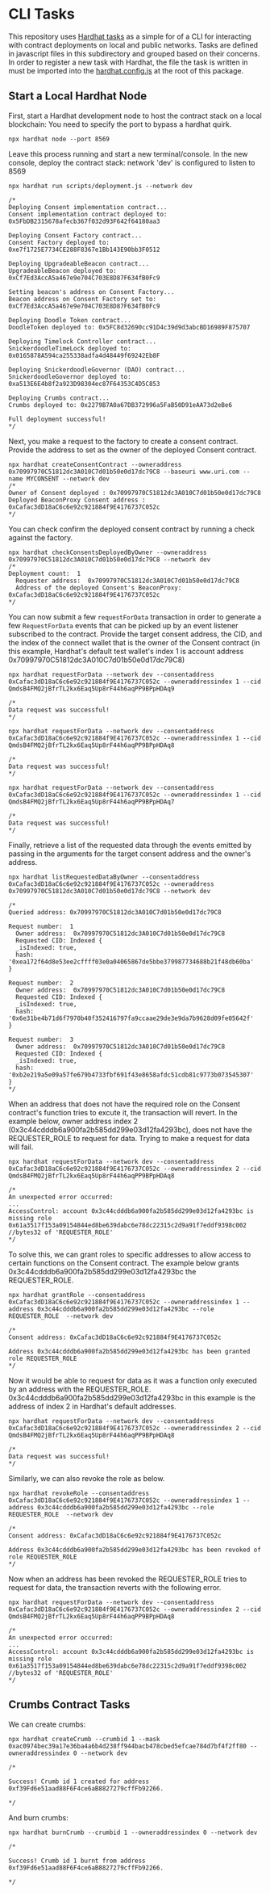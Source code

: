 # CLI Tasks

This repository uses [Hardhat tasks](https://hardhat.org/hardhat-runner/docs/guides/tasks-and-scripts) as a simple for of a CLI for interacting with contract deployments on local and public networks. Tasks are defined in javascript files in this subdirectory and grouped based on their concerns. In order to register a new task with Hardhat, the file the task is written in must be imported into the [hardhat.config.js](/packages/contracts/hardhat.config.js) at the root of this package. 

## Start a Local Hardhat Node

First, start a Hardhat development node to host the contract stack on a local blockchain:
You need to specify the port to bypass a hardhat quirk.

```
npx hardhat node --port 8569
```

Leave this process running and start a new terminal/console. In the new console, deploy the
contract stack:
network 'dev' is configured to listen to 8569

```
npx hardhat run scripts/deployment.js --network dev

/*
Deploying Consent implementation contract...
Consent implementation contract deployed to: 0x5FbDB2315678afecb367f032d93F642f64180aa3

Deploying Consent Factory contract...
Consent Factory deployed to: 0xe7f1725E7734CE288F8367e1Bb143E90bb3F0512

Deploying UpgradeableBeacon contract...
UpgradeableBeacon deployed to: 0xCf7Ed3AccA5a467e9e704C703E8D87F634fB0Fc9

Setting beacon's address on Consent Factory...
Beacon address on Consent Factory set to: 0xCf7Ed3AccA5a467e9e704C703E8D87F634fB0Fc9

Deploying Doodle Token contract...
DoodleToken deployed to: 0x5FC8d32690cc91D4c39d9d3abcBD16989F875707

Deploying Timelock Controller contract...
SnickerdoodleTimeLock deployed to: 0x0165878A594ca255338adfa4d48449f69242Eb8F

Deploying SnickerdoodleGovernor (DAO) contract...
SnickerdoodleGovernor deployed to: 0xa513E6E4b8f2a923D98304ec87F64353C4D5C853

Deploying Crumbs contract...
Crumbs deployed to: 0x2279B7A0a67DB372996a5FaB50D91eAA73d2eBe6

Full deployment successful!
*/
```

Next, you make a request to the factory to create a consent contract. Provide the address to set as the owner of the deployed Consent contract.

```
npx hardhat createConsentContract --owneraddress 0x70997970C51812dc3A010C7d01b50e0d17dc79C8 --baseuri www.uri.com --name MYCONSENT --network dev
/*
Owner of Consent deployed : 0x70997970C51812dc3A010C7d01b50e0d17dc79C8
Deployed BeaconProxy Consent address : 0xCafac3dD18aC6c6e92c921884f9E4176737C052c
*/
```

You can check confirm the deployed consent contract by running a check against the factory.

```
npx hardhat checkConsentsDeployedByOwner --owneraddress 0x70997970C51812dc3A010C7d01b50e0d17dc79C8 --network dev
/*
Deployment count:  1
  Requester address:  0x70997970C51812dc3A010C7d01b50e0d17dc79C8
  Address of the deployed Consent's BeaconProxy: 0xCafac3dD18aC6c6e92c921884f9E4176737C052c
*/
```

You can now submit a few `requestForData` transaction in order to generate a few
`RequestForData` events that can be picked up by an event listener subscribed to
the contract. Provide the target consent address, the CID, and the index of the connect wallet that is the owner of the Consent contract (in this example, Hardhat's default test wallet's index 1 is account address 0x70997970C51812dc3A010C7d01b50e0d17dc79C8)

```
npx hardhat requestForData --network dev --consentaddress 0xCafac3dD18aC6c6e92c921884f9E4176737C052c --owneraddressindex 1 --cid QmdsB4FMQ2jBfrTL2kx6Eaq5Up8rF44h6aqPP9BPpHDAq9

/*
Data request was successful!
*/

npx hardhat requestForData --network dev --consentaddress 0xCafac3dD18aC6c6e92c921884f9E4176737C052c --owneraddressindex 1 --cid QmdsB4FMQ2jBfrTL2kx6Eaq5Up8rF44h6aqPP9BPpHDAq8

/*
Data request was successful!
*/

npx hardhat requestForData --network dev --consentaddress 0xCafac3dD18aC6c6e92c921884f9E4176737C052c --owneraddressindex 1 --cid QmdsB4FMQ2jBfrTL2kx6Eaq5Up8rF44h6aqPP9BPpHDAq7

/*
Data request was successful!
*/
```

Finally, retrieve a list of the requested data through the events emitted by passing in the arguments for the target consent address and the owner's address.

```
npx hardhat listRequestedDataByOwner --consentaddress 0xCafac3dD18aC6c6e92c921884f9E4176737C052c --owneraddress 0x70997970C51812dc3A010C7d01b50e0d17dc79C8 --network dev

/*
Queried address: 0x70997970C51812dc3A010C7d01b50e0d17dc79C8

Request number:  1
  Owner address:  0x70997970C51812dc3A010C7d01b50e0d17dc79C8
  Requested CID: Indexed {
  _isIndexed: true,
  hash: '0xea172f64d8e53ee2cffff03e0a04065867de5bbe379987734688b21f48db60ba'
}

Request number:  2
  Owner address:  0x70997970C51812dc3A010C7d01b50e0d17dc79C8
  Requested CID: Indexed {
  _isIndexed: true,
  hash: '0x6e31be4b71d6f7970b40f352416797fa9ccaae29de3e9da7b9628d09fe05642f'
}

Request number:  3
  Owner address:  0x70997970C51812dc3A010C7d01b50e0d17dc79C8
  Requested CID: Indexed {
  _isIndexed: true,
  hash: '0xb2e219a5e09a57fe679b4733fbf691f43e8658afdc51cdb81c9773b073545307'
}
*/
```

When an address that does not have the required role on the Consent contract's function tries to excute it, the transaction will revert. In the example below, owner address index 2 (0x3c44cdddb6a900fa2b585dd299e03d12fa4293bc), does not have the REQUESTER_ROLE to request for data. Trying to make a request for data will fail.

```
npx hardhat requestForData --network dev --consentaddress 0xCafac3dD18aC6c6e92c921884f9E4176737C052c --owneraddressindex 2 --cid QmdsB4FMQ2jBfrTL2kx6Eaq5Up8rF44h6aqPP9BPpHDAq8

/*
An unexpected error occurred:
...
AccessControl: account 0x3c44cdddb6a900fa2b585dd299e03d12fa4293bc is missing role 0x61a3517f153a09154844ed8be639dabc6e78dc22315c2d9a91f7eddf9398c002 //bytes32 of 'REQUESTER_ROLE'
*/
```

To solve this, we can grant roles to specific addresses to allow access to certain functions on the Consent contract.
The example below grants 0x3c44cdddb6a900fa2b585dd299e03d12fa4293bc the REQUESTER_ROLE.

```
npx hardhat grantRole --consentaddress 0xCafac3dD18aC6c6e92c921884f9E4176737C052c --owneraddressindex 1 --address 0x3c44cdddb6a900fa2b585dd299e03d12fa4293bc --role REQUESTER_ROLE  --network dev

/*
Consent address: 0xCafac3dD18aC6c6e92c921884f9E4176737C052c

Address 0x3c44cdddb6a900fa2b585dd299e03d12fa4293bc has been granted role REQUESTER_ROLE
*/
```

Now it would be able to request for data as it was a function only executed by an address with the REQUESTER_ROLE.
0x3c44cdddb6a900fa2b585dd299e03d12fa4293bc in this example is the address of index 2 in Hardhat's default addresses.

```
npx hardhat requestForData --network dev --consentaddress 0xCafac3dD18aC6c6e92c921884f9E4176737C052c --owneraddressindex 2 --cid QmdsB4FMQ2jBfrTL2kx6Eaq5Up8rF44h6aqPP9BPpHDAq8

/*
Data request was successful!
*/
```

Similarly, we can also revoke the role as below.

```
npx hardhat revokeRole --consentaddress 0xCafac3dD18aC6c6e92c921884f9E4176737C052c --owneraddressindex 1 --address 0x3c44cdddb6a900fa2b585dd299e03d12fa4293bc --role REQUESTER_ROLE  --network dev

/*
Consent address: 0xCafac3dD18aC6c6e92c921884f9E4176737C052c

Address 0x3c44cdddb6a900fa2b585dd299e03d12fa4293bc has been revoked of role REQUESTER_ROLE
*/
```

Now when an address has been revoked the REQUESTER_ROLE tries to request for data, the transaction reverts with the following error.

```
npx hardhat requestForData --network dev --consentaddress 0xCafac3dD18aC6c6e92c921884f9E4176737C052c --owneraddressindex 2 --cid QmdsB4FMQ2jBfrTL2kx6Eaq5Up8rF44h6aqPP9BPpHDAq8

/*
An unexpected error occurred:
...
AccessControl: account 0x3c44cdddb6a900fa2b585dd299e03d12fa4293bc is missing role 0x61a3517f153a09154844ed8be639dabc6e78dc22315c2d9a91f7eddf9398c002 //bytes32 of 'REQUESTER_ROLE'
*/
```

## Crumbs Contract Tasks

We can create crumbs:

```
npx hardhat createCrumb --crumbid 1 --mask 0xac0974bec39a17e36ba4a6b4d238ff944bacb478cbed5efcae784d7bf4f2ff80 --owneraddressindex 0 --network dev

/*

Success! Crumb id 1 created for address 0xf39Fd6e51aad88F6F4ce6aB8827279cffFb92266.

*/

```

And burn crumbs:

```
npx hardhat burnCrumb --crumbid 1 --owneraddressindex 0 --network dev

/*

Success! Crumb id 1 burnt from address 0xf39Fd6e51aad88F6F4ce6aB8827279cffFb92266.

*/
```